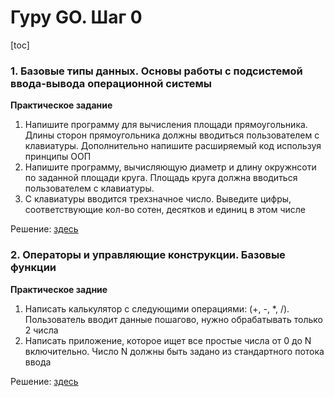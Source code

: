 # Гуру GO. Шаг 0


[toc]

### 1. Базовые типы данных. Основы работы с подсистемой ввода-вывода операционной системы

**Практическое задание**

1. Напишите программу для вычисления площади прямоугольника. Длины сторон прямоугольника должны вводиться пользователем с клавиатуры. Дополнительно напишите расширяемый код используя принципы ООП
2. Напишите программу, вычисляющую диаметр и длину окружнсоти по заданной площади круга. Площадь круга должна вводиться пользователем с клавиатуры.
3. С клавиатуры вводится трехзначное число. Выведите цифры, соответствующие кол-во сотен, десятков и единиц в этом числе

Решение: [здесь](./topic1)

### 2. Операторы и управляющие конструкции. Базовые функции

**Практическое задние**

1. Написать калькулятор с следующими операциями: (+, -, *, /).
   Пользователь вводит данные пошагово, нужно обрабатывать только 2 числа
2. Написать приложение, которое ищет все простые числа от 0 до N включительно. Число N должны быть задано из стандартного потока ввода

Решение: [здесь](./topic2)

